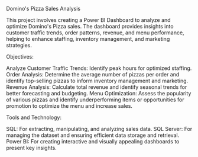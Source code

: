 Domino's Pizza Sales Analysis

This project involves creating a Power BI Dashboard to analyze and optimize Domino's Pizza sales. The dashboard provides insights into customer traffic trends, order patterns, revenue, and menu performance, helping to enhance staffing, inventory management, and marketing strategies.

Objectives:

Analyze Customer Traffic Trends: Identify peak hours for optimized staffing.
Order Analysis: Determine the average number of pizzas per order and identify top-selling pizzas to inform inventory management and marketing.
Revenue Analysis: Calculate total revenue and identify seasonal trends for better forecasting and budgeting.
Menu Optimization: Assess the popularity of various pizzas and identify underperforming items or opportunities for promotion to optimize the menu and increase sales.

Tools and Technology:

SQL: For extracting, manipulating, and analyzing sales data.
SQL Server: For managing the dataset and ensuring efficient data storage and retrieval.
Power BI: For creating interactive and visually appealing dashboards to present key insights.
